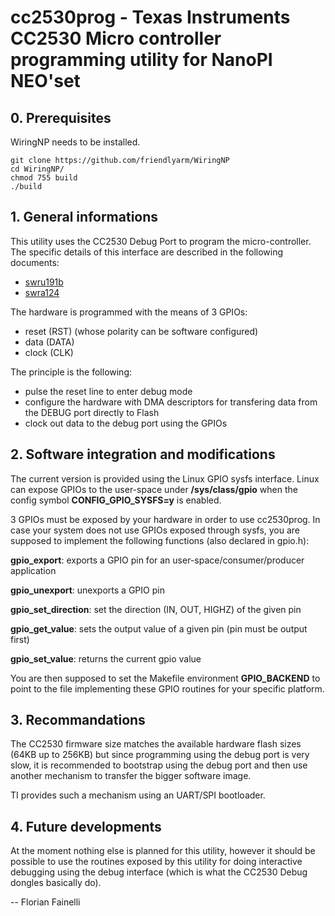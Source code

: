 # cc2530prog - Texas Instruments CC2530 Micro controller programming utility for NanoPI NEO'set

## 0. Prerequisites

WiringNP needs to be installed.

```
git clone https://github.com/friendlyarm/WiringNP
cd WiringNP/
chmod 755 build
./build
```

## 1. General informations

This utility uses the CC2530 Debug Port to program the micro-controller. The
specific details of this interface are described in the following documents:
- [swru191b](http://www.ti.com/lit/swru191)
- [swra124](http://www.ti.com/lit/ug/swra124/swra124.pdf)

The hardware is programmed with the means of 3 GPIOs:
- reset (RST) (whose polarity can be software configured)
- data (DATA)
- clock (CLK)

The principle is the following:
- pulse the reset line to enter debug mode
- configure the hardware with DMA descriptors for transfering data
  from the DEBUG port directly to Flash
- clock out data to the debug port using the GPIOs

## 2. Software integration and modifications

The current version is provided using the Linux GPIO sysfs interface. Linux
can expose GPIOs to the user-space under **/sys/class/gpio** when the config
symbol **CONFIG_GPIO_SYSFS=y** is enabled.

3 GPIOs must be exposed by your hardware in order to use cc2530prog. In case
your system does not use GPIOs exposed through sysfs, you are supposed to
implement the following functions (also declared in gpio.h):

**gpio_export**: exports a GPIO pin for an user-space/consumer/producer application

**gpio_unexport**: unexports a GPIO pin

**gpio_set_direction**: set the direction (IN, OUT, HIGHZ) of the given pin

**gpio_get_value**: sets the output value of a given pin (pin must be output first)

**gpio_set_value**: returns the current gpio value

You are then supposed to set the Makefile environment **GPIO_BACKEND** to point
to the file implementing these GPIO routines for your specific platform.

## 3. Recommandations

The CC2530 firmware size matches the available hardware flash sizes (64KB up to
256KB) but since programming using the debug port is very slow, it is
recommended to bootstrap using the debug port and then use another mechanism to
transfer the bigger software image.

TI provides such a mechanism using an UART/SPI bootloader.

## 4. Future developments

At the moment nothing else is planned for this utility, however it should be
possible to use the routines exposed by this utility for doing interactive
debugging using the debug interface (which is what the CC2530 Debug dongles
basically do).

--
Florian Fainelli
